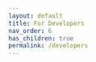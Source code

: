 ```yaml
---
layout: default
title: For Developers
nav_order: 6
has_children: true
permalink: /developers
---
```


